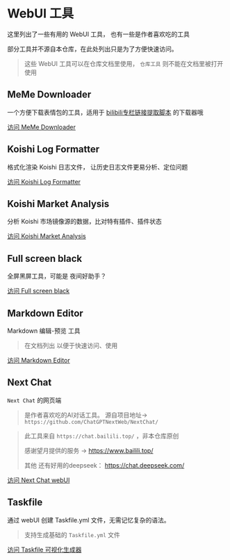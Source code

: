 # WebUI 工具

这里列出了一些有用的 WebUI 工具， 也有一些是作者喜欢吃的工具

部分工具并不源自本仓库，在此处列出只是为了方便快速访问。

> 这些 WebUI 工具可以在仓库文档里使用， `仓库工具` 则不能在文档里被打开使用



## MeMe Downloader

一个方便下载表情包的工具，适用于 [bilibili专栏链接提取脚本](https://greasyfork.org/zh-CN/scripts/521666-bilibili%E4%B8%93%E6%A0%8F%E5%8E%9F%E5%9B%BE%E9%93%BE%E6%8E%A5%E6%8F%90%E5%8F%962024%E6%94%B9%E7%89%88) 的下载器哦

<a href="/koishi-shangxue-apps/MemeDownloader.html" target="_blank" rel="noopener noreferrer">访问 MeMe Downloader</a>



## Koishi Log Formatter

格式化渲染 Koishi 日志文件， 让历史日志文件更易分析、定位问题

<a href="/koishi-shangxue-apps/LogFormatter.html" target="_blank" rel="noopener noreferrer">访问 Koishi Log Formatter</a>



## Koishi Market Analysis

分析 Koishi 市场镜像源的数据，比对特有插件、插件状态

<a href="/koishi-shangxue-apps/KoishiMarketAnalysis.html" target="_blank" rel="noopener noreferrer">访问 Koishi Market Analysis</a>



## Full screen black

全屏黑屏工具，可能是    夜间好助手？

<a href="/koishi-shangxue-apps/ALLblack.html" target="_blank" rel="noopener noreferrer">访问 Full screen black</a>



## Markdown Editor

Markdown 编辑-预览 工具

> 在文档列出 以便于快速访问、使用

<a href="/koishi-shangxue-apps/MarkdownEditor.html" target="_blank" rel="noopener noreferrer">访问 Markdown Editor</a>



## Next Chat

`Next Chat` 的网页端 

> 是作者喜欢吃的AI对话工具。
> 源自项目地址-> `https://github.com/ChatGPTNextWeb/NextChat/`

> 此工具来自 `https://chat.bailili.top/`  ，非本仓库原创
>
> 感谢望月提供的服务 -> https://www.bailili.top/
>
> 其他 还有好用的deepseek： https://chat.deepseek.com/
 
<a href="/koishi-shangxue-apps/NextChat.html" target="_blank" rel="noopener noreferrer">访问 Next Chat webUI</a>



## Taskfile

通过 webUI 创建 Taskfile.yml 文件，无需记忆复杂的语法。

> 支持生成基础的 `Taskfile.yml` 文件

<a href="/koishi-shangxue-apps/Taskfile.html" target="_blank" rel="noopener noreferrer">访问 Taskfile 可视化生成器</a>
